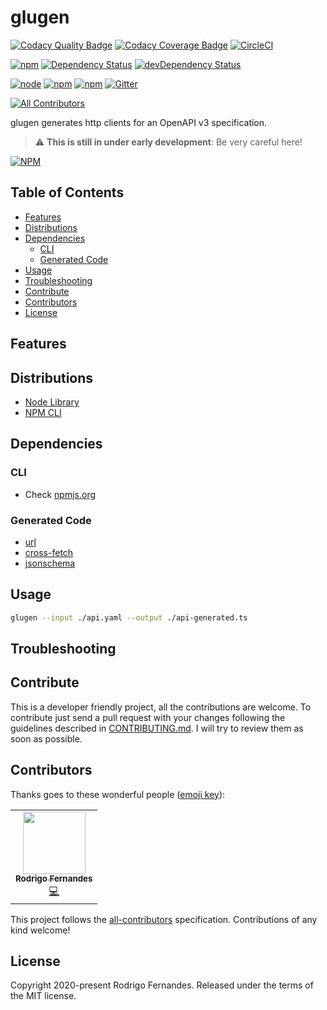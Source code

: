 # glugen

[![Codacy Quality Badge](https://api.codacy.com/project/badge/Grade/f9c19d8a04ff43d5b42102ca2c628736)](https://www.codacy.com/manual/rtfpessoa/glugen?utm_source=github.com&utm_medium=referral&utm_content=rtfpessoa/glugen&utm_campaign=Badge_Grade)
[![Codacy Coverage Badge](https://api.codacy.com/project/badge/Coverage/f9c19d8a04ff43d5b42102ca2c628736)](https://www.codacy.com/manual/rtfpessoa/glugen?utm_source=github.com&utm_medium=referral&utm_content=rtfpessoa/glugen&utm_campaign=Badge_Coverage)
[![CircleCI](https://circleci.com/gh/rtfpessoa/glugen.svg?style=svg)](https://app.circleci.com/github/rtfpessoa/glugen/pipelines)

[![npm](https://img.shields.io/npm/v/glugen.svg)](https://www.npmjs.com/package/glugen)
[![Dependency Status](https://david-dm.org/rtfpessoa/glugen.svg)](https://david-dm.org/rtfpessoa/glugen)
[![devDependency Status](https://david-dm.org/rtfpessoa/glugen/dev-status.svg)](https://david-dm.org/rtfpessoa/glugen#info=devDependencies)

[![node](https://img.shields.io/node/v/glugen.svg)]() [![npm](https://img.shields.io/npm/l/glugen.svg)]()
[![npm](https://img.shields.io/npm/dm/glugen.svg)](https://www.npmjs.com/package/glugen)
[![Gitter](https://badges.gitter.im/rtfpessoa/glugen.svg)](https://gitter.im/rtfpessoa/glugen?utm_source=badge&utm_medium=badge&utm_campaign=pr-badge)

<!-- ALL-CONTRIBUTORS-BADGE:START - Do not remove or modify this section -->

[![All Contributors](https://img.shields.io/badge/all_contributors-1-orange.svg?style=flat-square)](#contributors-)

<!-- ALL-CONTRIBUTORS-BADGE:END -->

glugen generates http clients for an OpenAPI v3 specification.

> :warning: **This is still in under early development**: Be very careful here!

[![NPM](https://nodei.co/npm/glugen.png?downloads=true&downloadRank=true&stars=true)](https://nodei.co/npm/glugen/)

## Table of Contents

<!-- toc -->

- [Features](#features)
- [Distributions](#distributions)
- [Dependencies](#dependencies)
  - [CLI](#cli)
  - [Generated Code](#generated-code)
- [Usage](#usage)
- [Troubleshooting](#troubleshooting)
- [Contribute](#contribute)
- [Contributors](#contributors)
- [License](#license)

<!-- tocstop -->

## Features

<!-- TODO -->

## Distributions

- [Node Library](https://www.npmjs.org/package/glugen)
- [NPM CLI](https://www.npmjs.org/package/glugen)

## Dependencies

### CLI

- Check [npmjs.org](https://www.npmjs.com/package/glugen?activeTab=dependencies)

### Generated Code

- [url](https://www.npmjs.com/package/url)
- [cross-fetch](https://www.npmjs.com/package/cross-fetch)
- [jsonschema](https://www.npmjs.com/package/jsonschema)

## Usage

```sh
glugen --input ./api.yaml --output ./api-generated.ts
```

## Troubleshooting

<!-- TODO -->

## Contribute

This is a developer friendly project, all the contributions are welcome. To contribute just send a pull request with
your changes following the guidelines described in [CONTRIBUTING.md](./CONTRIBUTING.md). I will try to review them as
soon as possible.

## Contributors

Thanks goes to these wonderful people ([emoji key](https://allcontributors.org/docs/en/emoji-key)):

<!-- ALL-CONTRIBUTORS-LIST:START - Do not remove or modify this section -->
<!-- prettier-ignore-start -->
<!-- markdownlint-disable -->
<table>
  <tr>
    <td align="center"><a href="https://rtfpessoa.xyz"><img src="https://avatars0.githubusercontent.com/u/902384?v=4" width="100px;" alt=""/><br /><sub><b>Rodrigo Fernandes</b></sub></a><br /><a href="https://github.com/rtfpessoa/glugen/commits?author=rtfpessoa" title="Code">💻</a></td>
  </tr>
</table>

<!-- markdownlint-enable -->
<!-- prettier-ignore-end -->

<!-- ALL-CONTRIBUTORS-LIST:END -->

This project follows the [all-contributors](https://github.com/all-contributors/all-contributors) specification.
Contributions of any kind welcome!

## License

Copyright 2020-present Rodrigo Fernandes. Released under the terms of the MIT license.
